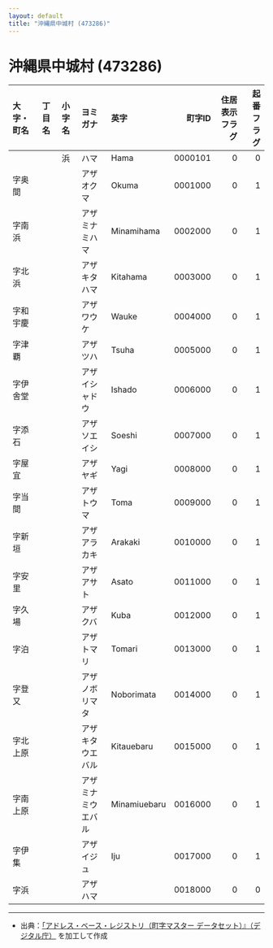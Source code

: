 ```yaml
---
layout: default
title: "沖縄県中城村 (473286)"
---
```


# 沖縄県中城村 (473286)

| 大字・町名 | 丁目名 | 小字名 | ヨミガナ | 英字 | 町字ID | 住居表示フラグ | 起番フラグ |
|:--------|:------|:------|:-----------------|:---------------------|--------:|----------:|--------:|
|  |  | 浜 | ハマ | Hama | 0000101 | 0 | 0 |
| 字奥間 |  |  | アザオクマ | Okuma | 0001000 | 0 | 1 |
| 字南浜 |  |  | アザミナミハマ | Minamihama | 0002000 | 0 | 1 |
| 字北浜 |  |  | アザキタハマ | Kitahama | 0003000 | 0 | 1 |
| 字和宇慶 |  |  | アザワウケ | Wauke | 0004000 | 0 | 1 |
| 字津覇 |  |  | アザツハ | Tsuha | 0005000 | 0 | 1 |
| 字伊舎堂 |  |  | アザイシャドウ | Ishado | 0006000 | 0 | 1 |
| 字添石 |  |  | アザソエイシ | Soeshi | 0007000 | 0 | 1 |
| 字屋宜 |  |  | アザヤギ | Yagi | 0008000 | 0 | 1 |
| 字当間 |  |  | アザトウマ | Toma | 0009000 | 0 | 1 |
| 字新垣 |  |  | アザアラカキ | Arakaki | 0010000 | 0 | 1 |
| 字安里 |  |  | アザアサト | Asato | 0011000 | 0 | 1 |
| 字久場 |  |  | アザクバ | Kuba | 0012000 | 0 | 1 |
| 字泊 |  |  | アザトマリ | Tomari | 0013000 | 0 | 1 |
| 字登又 |  |  | アザノボリマタ | Noborimata | 0014000 | 0 | 1 |
| 字北上原 |  |  | アザキタウエバル | Kitauebaru | 0015000 | 0 | 1 |
| 字南上原 |  |  | アザミナミウエバル | Minamiuebaru | 0016000 | 0 | 1 |
| 字伊集 |  |  | アザイジュ | Iju | 0017000 | 0 | 1 |
| 字浜 |  |  | アザハマ |  | 0018000 | 0 | 0 |

---

- 出典：[「アドレス・ベース・レジストリ（町字マスター データセット）』（デジタル庁）](https://www.digital.go.jp/policies/base_registry_address/) を加工して作成